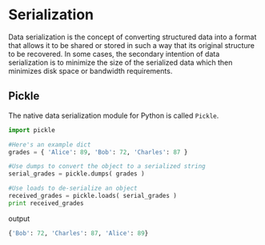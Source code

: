 # Serialization
Data serialization is the concept of converting structured data into a format that allows it to be shared or stored in such a way that its original structure to be recovered. In some cases, the secondary intention of data serialization is to minimize the size of the serialized data which then minimizes disk space or bandwidth requirements.

## Pickle
The native data serialization module for Python is called `Pickle`.
```python
import pickle

#Here's an example dict
grades = { 'Alice': 89, 'Bob': 72, 'Charles': 87 }

#Use dumps to convert the object to a serialized string
serial_grades = pickle.dumps( grades )

#Use loads to de-serialize an object
received_grades = pickle.loads( serial_grades )
print received_grades
```
output
```python
{'Bob': 72, 'Charles': 87, 'Alice': 89}
```
